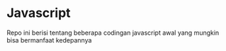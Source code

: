 # Javascript
Repo ini berisi tentang beberapa codingan javascript awal yang mungkin bisa bermanfaat kedepannya
